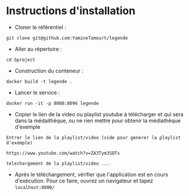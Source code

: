 # Instructions d'installation

- Cloner le référentiel :
```shell
git clone git@github.com:YamineTamourt/legende
```

- Aller au répertoire :
```shell
cd Gproject
```

- Construction du conteneur :
```
docker build -t legende .
```
- Lancer le service :
```
docker run -it -p 8000:8096 legende
```

- Copier le lien de la video ou playlist youtube à télécharger et qui sera dans la médaithèque, ou ne rien mettre pour obtenir la médiathèque d'exemple

```
Entrer le lien de la playlist/video (vide pour generer la playlist d'exemple)

https://www.youtube.com/watch?v=ZA3Tym3SQTs

telechargement de la playlist/video ...
```
- Après le téléchargement, vérifier que l'application est en cours d'exécution. Pour ce faire, ouvrez un navigateur et tapez ```localhost:8000/```

